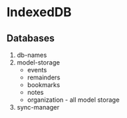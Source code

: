 # IndexedDB

## Databases

1. db-names
2. model-storage
   - events
   - remainders
   - bookmarks
   - notes
   - organization - all model storage
3. sync-manager
